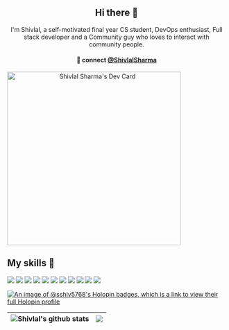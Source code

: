 <h2 align="center"> Hi there 👋 </h2>
<p align="center"> I'm Shivlal, a self-motivated final year CS student, DevOps enthusiast, Full stack developer and a Community guy who loves to interact with community people.</p>
<h4 align="center">
💬 connect <a href="https://twitter.com/Shivlal01596340">@ShivlalSharma</a>
</h4>
<a align="center" href="https://app.daily.dev/sshiv6353"><img src="https://api.daily.dev/devcards/ecf10425e46340109b183054f63c479a.png?r=rkb" width="400" alt="Shivlal Sharma's Dev Card"/></a>

## My skills 🚀

![](https://img.shields.io/badge/Java-E34F26?style=for-the-badge&logo=java&logoColor=white)
![](https://img.shields.io/badge/Python-404D59?style=for-the-badge)
![](https://img.shields.io/badge/HTML5-1572B6?style=for-the-badge&logo=html5&logoColor=white)
![](https://img.shields.io/badge/CSS3-1572B6?style=for-the-badge&logo=css3&logoColor=white)
![](https://img.shields.io/badge/JavaScript-F7DF1E?style=for-the-badge&logo=javascript&logoColor=black)
![](https://img.shields.io/badge/React-20232A?style=for-the-badge&logo=react&logoColor=61DAFB)
![](https://img.shields.io/badge/Node.js-43853D?style=for-the-badge&logo=node.js&logoColor=white)
![](https://img.shields.io/badge/MongoDB-4EA94B?style=for-the-badge&logo=mongodb&logoColor=white)
![](https://img.shields.io/badge/Markdown-000000?style=for-the-badge&logo=markdown&logoColor=white)
![](https://img.shields.io/badge/docker-0769AD?style=for-the-badge&logo=docker&logoColor=white)
![](https://img.shields.io/badge/Netlify-00C7B7?style=for-the-badge&logo=netlify&logoColor=white)


[![An image of @sshiv5768's Holopin badges, which is a link to view their full Holopin profile](https://holopin.me/sshiv5768)](https://holopin.io/@sshiv5768)

| <img align="center" src="https://github-readme-stats.vercel.app/api?username=sshiv5768&show_icons=true&include_all_commits=true&theme=buefy&hide_border=true" alt="Shivlal's github stats" /> | <img align="center" src="https://github-readme-stats.vercel.app/api/top-langs/?username=sshiv5768&layout=compact&theme=buefy&hide_border=true" /> |
| ------------- | ------------- |
